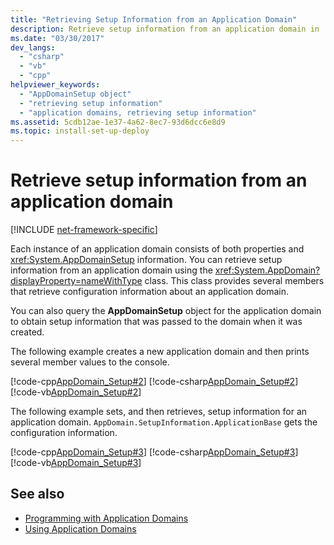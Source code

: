 ```yaml
---
title: "Retrieving Setup Information from an Application Domain"
description: Retrieve setup information from an application domain in .NET using the System.AppDomain class or the AppDomainSetup object.
ms.date: "03/30/2017"
dev_langs:
  - "csharp"
  - "vb"
  - "cpp"
helpviewer_keywords:
  - "AppDomainSetup object"
  - "retrieving setup information"
  - "application domains, retrieving setup information"
ms.assetid: 5cdb12ae-1e37-4a62-8ec7-93d6dcc6e8d9
ms.topic: install-set-up-deploy
---
```

# Retrieve setup information from an application domain

[!INCLUDE [net-framework-specific](../includes/net-framework-specific.md)]

Each instance of an application domain consists of both properties and <xref:System.AppDomainSetup> information. You can retrieve setup information from an application domain using the <xref:System.AppDomain?displayProperty=nameWithType> class. This class provides several members that retrieve configuration information about an application domain.

 You can also query the **AppDomainSetup** object for the application domain to obtain setup information that was passed to the domain when it was created.

 The following example creates a new application domain and then prints several member values to the console.

 [!code-cpp[AppDomain_Setup#2](../../../samples/snippets/cpp/VS_Snippets_CLR/AppDomain_Setup/CPP/source2.cpp#2)]
 [!code-csharp[AppDomain_Setup#2](../../../samples/snippets/csharp/VS_Snippets_CLR/AppDomain_Setup/CS/source2.cs#2)]
 [!code-vb[AppDomain_Setup#2](../../../samples/snippets/visualbasic/VS_Snippets_CLR/AppDomain_Setup/VB/source2.vb#2)]

 The following example sets, and then retrieves, setup information for an application domain. `AppDomain.SetupInformation.ApplicationBase` gets the configuration information.

 [!code-cpp[AppDomain_Setup#3](../../../samples/snippets/cpp/VS_Snippets_CLR/AppDomain_Setup/CPP/source3.cpp#3)]
 [!code-csharp[AppDomain_Setup#3](../../../samples/snippets/csharp/VS_Snippets_CLR/AppDomain_Setup/CS/source3.cs#3)]
 [!code-vb[AppDomain_Setup#3](../../../samples/snippets/visualbasic/VS_Snippets_CLR/AppDomain_Setup/VB/source3.vb#3)]

## See also

- [Programming with Application Domains](application-domains.md#programming-with-application-domains)
- [Using Application Domains](use.md)
